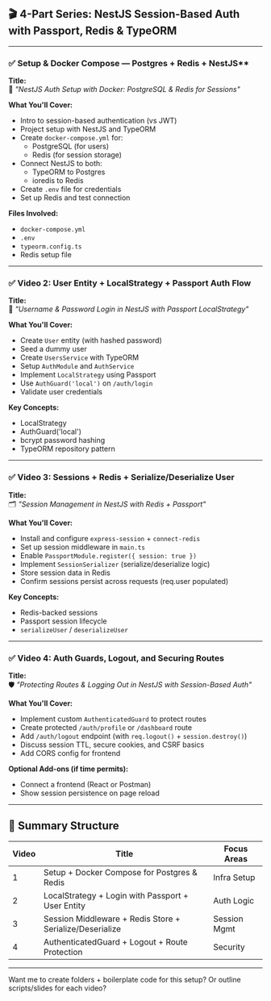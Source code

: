 

## 🎬 **4-Part Series: NestJS Session-Based Auth with Passport, Redis & TypeORM**

---

### ✅ Setup & Docker Compose — Postgres + Redis + NestJS**

**Title:**  
🚀 _"NestJS Auth Setup with Docker: PostgreSQL & Redis for Sessions"_

**What You'll Cover:**
- Intro to session-based authentication (vs JWT)
- Project setup with NestJS and TypeORM
- Create `docker-compose.yml` for:
  - PostgreSQL (for users)
  - Redis (for session storage)
- Connect NestJS to both:
  - TypeORM to Postgres
  - ioredis to Redis
- Create `.env` file for credentials
- Set up Redis and test connection

**Files Involved:**
- `docker-compose.yml`
- `.env`
- `typeorm.config.ts`
- Redis setup file

---

### ✅ **Video 2: User Entity + LocalStrategy + Passport Auth Flow**

**Title:**  
🔐 _"Username & Password Login in NestJS with Passport LocalStrategy"_

**What You'll Cover:**
- Create `User` entity (with hashed password)
- Seed a dummy user
- Create `UsersService` with TypeORM
- Setup `AuthModule` and `AuthService`
- Implement `LocalStrategy` using Passport
- Use `AuthGuard('local')` on `/auth/login`
- Validate user credentials

**Key Concepts:**
- LocalStrategy
- AuthGuard('local')
- bcrypt password hashing
- TypeORM repository pattern

---

### ✅ **Video 3: Sessions + Redis + Serialize/Deserialize User**

**Title:**  
🗂️ _"Session Management in NestJS with Redis + Passport"_

**What You'll Cover:**
- Install and configure `express-session` + `connect-redis`
- Set up session middleware in `main.ts`
- Enable `PassportModule.register({ session: true })`
- Implement `SessionSerializer` (serialize/deserialize logic)
- Store session data in Redis
- Confirm sessions persist across requests (req.user populated)

**Key Concepts:**
- Redis-backed sessions
- Passport session lifecycle
- `serializeUser` / `deserializeUser`

---

### ✅ **Video 4: Auth Guards, Logout, and Securing Routes**

**Title:**  
🛡️ _"Protecting Routes & Logging Out in NestJS with Session-Based Auth"_

**What You'll Cover:**
- Implement custom `AuthenticatedGuard` to protect routes
- Create protected `/auth/profile` or `/dashboard` route
- Add `/auth/logout` endpoint (with `req.logout()` + `session.destroy()`)
- Discuss session TTL, secure cookies, and CSRF basics
- Add CORS config for frontend

**Optional Add-ons (if time permits):**
- Connect a frontend (React or Postman)
- Show session persistence on page reload

---

## 🧱 Summary Structure

| Video | Title                                                             | Focus Areas |
|-------|-------------------------------------------------------------------|-------------|
| 1     | Setup + Docker Compose for Postgres & Redis                      | Infra Setup |
| 2     | LocalStrategy + Login with Passport + User Entity                | Auth Logic  |
| 3     | Session Middleware + Redis Store + Serialize/Deserialize         | Session Mgmt|
| 4     | AuthenticatedGuard + Logout + Route Protection                   | Security    |

---

Want me to create folders + boilerplate code for this setup? Or outline scripts/slides for each video?